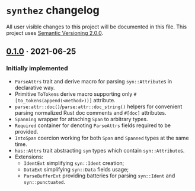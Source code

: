 `synthez` changelog
===================

All user visible changes to this project will be documented in this file. This project uses [Semantic Versioning 2.0.0].




## [0.1.0] · 2021-06-25
[0.1.0]: /../../tree/v0.1.0

### Initially implemented 

- `ParseAttrs` trait and derive macro for parsing `syn::Attribute`s in declarative way.
- Primitive `ToTokens` derive macro supporting only `#[to_tokens(append(<method>))]` attribute.
- `parse:attr::doc()`/`parse:attr::doc_string()` helpers for convenient parsing normalized Rust doc comments and `#[doc]` attributes.
- `Spanning` wrapper for attaching `Span` to arbitrary types.
- `Required` container for denoting `ParseAttrs` fields required to be provided.
- `IntoSpan` coercion working for both `Span` and `Spanned` types at the same time.
- `has::Attrs` trait abstracting `syn` types which contain `syn::Attribute`s.
- Extensions:
    - `IdentExt` simplifying `syn::Ident` creation;
    - `DataExt` simplifying `syn::Data` fields usage;
    - `ParseBufferExt` providing batteries for parsing `syn::Ident` and `syn::punctuated`.





[Semantic Versioning 2.0.0]: https://semver.org
